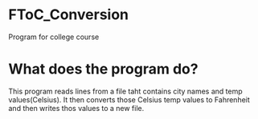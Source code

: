 # FToC_Conversion
Program for college course

# What does the program do?
This program reads lines from a file taht contains city names and temp values(Celsius).
It then converts those Celsius temp values to Fahrenheit and then writes thos values to a new file.
